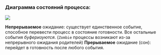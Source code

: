 ### Диаграмма состояний процесса:
![](https://lh7-us.googleusercontent.com/0T4M9NTWDu2_90fAYuo4LcXC_6s0LME34mDG5m8CYeGktMY0in4_ZvkoG_T2lxwaKo5jWdtlkFlfFdo-nIvUCqbQtVUE3r2BL5_PsHUOticU3N4YTeZo-FXaX02xbODq7kTz7z0Oi6ypWoZQG9FYTso)

**Непрерываемое** ожидание: существует единственное событие, способное перевести процесс в состояние готовности. Все остальные события *буферизуются*. (`Zombie` процессы возникают из-за непрерывного ожидания родителей)
**Прерываемое** ожидание (сон): перейдет в готовность после любого события.

